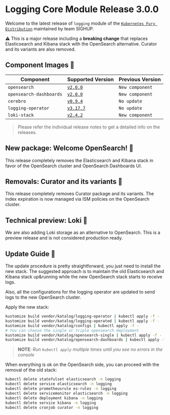 # Logging Core Module Release 3.0.0

Welcome to the latest release of `logging` module of the [`Kubernetes Fury Distribution`](https://github.com/sighupio/fury-distribution) maintained by team SIGHUP.

⚠️ This is a major release including a **breaking change** that replaces Elasticsearch and Kibana stack with the OpenSearch alternative.
Curator and its variants are also removed.

## Component Images 🚢

| Component                | Supported Version                                                                                      | Previous Version |
|--------------------------|--------------------------------------------------------------------------------------------------------|------------------|
| `opensearch`             | [`v2.0.0`](https://github.com/opensearch-project/OpenSearch/releases/tag/2.0.0)                        | `New component`  |
| `opensearch-dashboards`  | [`v2.0.0`](https://github.com/opensearch-project/OpenSearch-Dashboards/releases/tag/2.0.0)             | `New component`  |
| `cerebro`                | [`v0.9.4`](https://github.com/lmenezes/cerebro/releases/tag/v0.9.4)                                    | `No update`      |
| `logging-operator`       | [`v3.17.7`](https://github.com/banzaicloud/logging-operator/releases/tag/3.17.7)                       | `No update`      |
| `loki-stack`             | [`v2.4.2`](https://github.com/grafana/loki/releases/tag/v2.4.2)                                        | `New component`  |

> Please refer the individual release notes to get a detailed info on the
> releases.

## New package: Welcome OpenSearch! 📕

This release completely removes the Elasticsearch and Kibana stack in favor of the OpenSearch cluster and OpenSearch Dashboards UI.

## Removals: Curator and its variants 🚮

This release completely removes Curator package and its variants. The index expiration is now managed via ISM policies on the OpenSearch cluster.

## Technical preview: Loki 🔬

We are also adding Loki storage as an alternative to OpenSearch. This is a preview release and is not considered production ready.

## Update Guide 🦮

The update procedure is pretty straightforward, you just need to install the new stack.
The suggested approach is to maintain the old Elasticsearch and Kibana stack up&running while the new OpenSearch stack starts to receive logs.

Also, all the configurations for the logging operator are updated to send logs to the new OpenSearch cluster.

Apply the new stack:

```bash
kustomize build vendor/katalog/logging-operator | kubectl apply -f -
kustomize build vendor/katalog/logging-operated | kubectl apply -f -
kustomize build vendor/katalog/configs | kubectl apply -f -
# You can choose the single or triple opensearch deployment
kustomize build vendor/katalog/opensearch-single | kubectl apply -f -
kustomize build vendor/katalog/opensearch-dashboards | kubectl apply -f -
```

> **NOTE**: *Run `kubectl apply` multiple times until you see no errors in the console*

When everything is ok on the OpenSearch side, you can proceed with the removal of the old stack:

```bash
kubectl delete statefulset elasticsearch -n logging
kubectl delete service elasticsearch -n logging
kubectl delete prometheusrule es-rules -n logging
kubectl delete servicemonitor elasticsearch -n logging
kubectl delete deployment kibana -n logging
kubectl delete service kibana -n logging
kubectl delete cronjob curator -n logging
```

<!-- Links -->







